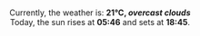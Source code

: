 <p  align="center"><br/>Currently, the weather is: <b> 21°C, <i>overcast clouds</i></b></br>Today, the sun rises at <b>05:46</b> and sets at <b>18:45</b>.</p>